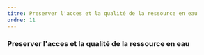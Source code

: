 ```yaml
---
titre: Preserver l'acces et la qualité de la ressource en eau
ordre: 11
---
```


### Preserver l'acces et la qualité de la ressource en eau

